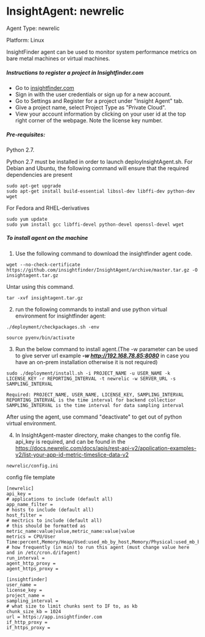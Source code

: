 # InsightAgent: newrelic
Agent Type: newrelic

Platform: Linux

InsightFinder agent can be used to monitor system performance metrics on bare metal machines or virtual machines.

##### Instructions to register a project in Insightfinder.com
- Go to [insightfinder.com](https://insightfinder.com/)
- Sign in with the user credentials or sign up for a new account.
- Go to Settings and Register for a project under "Insight Agent" tab.
- Give a project name, select Project Type as "Private Cloud".
- View your account information by clicking on your user id at the top right corner of the webpage. Note the license key number.

##### Pre-requisites:
Python 2.7.

Python 2.7 must be installed in order to launch deployInsightAgent.sh. For Debian and Ubuntu, the following command will ensure that the required dependencies are present
```
sudo apt-get upgrade
sudo apt-get install build-essential libssl-dev libffi-dev python-dev wget
```
For Fedora and RHEL-derivatives
```
sudo yum update
sudo yum install gcc libffi-devel python-devel openssl-devel wget
```

##### To install agent on the machine
1) Use the following command to download the insightfinder agent code.
```
wget --no-check-certificate https://github.com/insightfinder/InsightAgent/archive/master.tar.gz -O insightagent.tar.gz
```
Untar using this command.
```
tar -xvf insightagent.tar.gz
```

2) run the following commands to install and use python virtual environment for insightfinder agent:
```
./deployment/checkpackages.sh -env
```
```
source pyenv/bin/activate
```

3) Run the below command to install agent.(The -w parameter can be used to give server url example ***-w http://192.168.78.85:8080***  in case you have an on-prem installation otherwise it is not required)
```
sudo ./deployment/install.sh -i PROJECT_NAME -u USER_NAME -k LICENSE_KEY -r REPORTING_INTERVAL -t newrelic -w SERVER_URL -s SAMPLING_INTERVAL

Required: PROJECT_NAME, USER_NAME, LICENSE_KEY, SAMPLING_INTERVAL  
REPORTING_INTERVAL is the time interval for backend collectior
SAMPLING_INTERVAL is the time interval for data sampling interval 
```
After using the agent, use command "deactivate" to get out of python virtual environment.

4) In InsightAgent-master directory, make changes to the config file. api_key is required, and can be found in the https://docs.newrelic.com/docs/apis/rest-api-v2/application-examples-v2/list-your-app-id-metric-timeslice-data-v2

```
newrelic/config.ini
```
config file template
```
[newrelic]
api_key = 
# applications to include (default all)
app_name_filter = 
# hosts to include (default all)
host_filter = 
# mectrics to include (default all)
# this should be formatted as metric_name:value|value,metric_name:value|value
metrics = CPU/User Time:percent,Memory/Heap/Used:used_mb_by_host,Memory/Physical:used_mb_by_host,Instance/connectsReqPerMin:requests_per_minute,Controller/reports/show:average_response_time|calls_per_minute|call_count|min_response_time|max_response_time|average_exclusive_time|average_value|total_call_time_per_minute|requests_per_minute|standard_deviation|throughput|average_call_time|min_call_time|max_call_time|total_call_time
# how frequently (in min) to run this agent (must change value here and in /etc/cron.d/ifagent)
run_interval = 
agent_http_proxy = 
agent_https_proxy = 

[insightfinder]
user_name = 
license_key = 
project_name = 
sampling_interval = 
# what size to limit chunks sent to IF to, as kb
chunk_size_kb = 1024
url = https://app.insightfinder.com
if_http_proxy = 
if_https_proxy = 
```